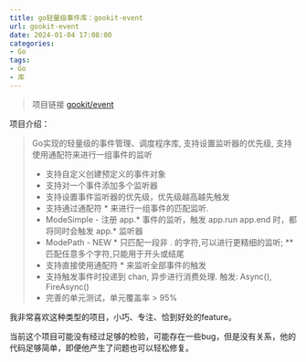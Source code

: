 ```yaml
---
title: go轻量级事件库：gookit-event
url: gookit-event
date: 2024-01-04 17:08:00
categories:
- Go
tags:
- Go
- 库
---
```


> 项目链接 [gookit/event](https://github.com/gookit/event)

<!-- more -->

项目介绍：

> Go实现的轻量级的事件管理、调度程序库, 支持设置监听器的优先级, 支持使用通配符来进行一组事件的监听
> - 支持自定义创建预定义的事件对象
> - 支持对一个事件添加多个监听器
> - 支持设置事件监听器的优先级，优先级越高越先触发
> - 支持通过通配符 * 来进行一组事件的匹配监听.
> - ModeSimple - 注册 app.* 事件的监听，触发 app.run app.end 时，都将同时会触发 app.* 监听器
> - ModePath - NEW * 只匹配一段非 . 的字符,可以进行更精细的监听; ** 匹配任意多个字符,只能用于开头或结尾
> - 支持直接使用通配符 * 来监听全部事件的触发
> - 支持触发事件时投递到 chan, 异步进行消费处理. 触发: Async(), FireAsync()
> - 完善的单元测试，单元覆盖率 > 95%

我非常喜欢这种类型的项目，小巧、专注、恰到好处的feature。

当前这个项目可能没有经过足够的检验，可能存在一些bug，但是没有关系，他的代码足够简单，即便他产生了问题也可以轻松修复。